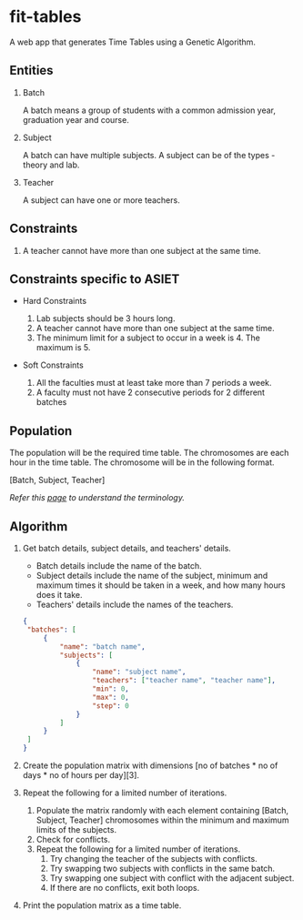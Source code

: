 # fit-tables

A web app that generates Time Tables using a Genetic Algorithm.

## Entities

1. Batch

   A batch means a group of students with a common admission year, graduation year and course.

2. Subject

   A batch can have multiple subjects. A subject can be of the types - theory and lab.

3. Teacher

   A subject can have one or more teachers.

## Constraints

1. A teacher cannot have more than one subject at the same time.

## Constraints specific to ASIET

- Hard Constraints

  1. Lab subjects should be 3 hours long.
  2. A teacher cannot have more than one subject at the same time.
  3. The minimum limit for a subject to occur in a week is 4. The maximum is 5.

- Soft Constraints

  1. All the faculties must at least take more than 7 periods a week.
  2. A faculty must not have 2 consecutive periods for 2 different batches

## Population

The population will be the required time table. The chromosomes are each hour in the time table. The chromosome will be in the following format.

[Batch, Subject, Teacher]

_Refer this [page](https://www.tutorialspoint.com/genetic_algorithms/genetic_algorithms_fundamentals.htm) to understand the terminology._

## Algorithm

1. Get batch details, subject details, and teachers' details.

   - Batch details include the name of the batch.
   - Subject details include the name of the subject, minimum and maximum times it should be taken in a week, and how many hours does it take.
   - Teachers' details include the names of the teachers.

   ```json
   {
   	"batches": [
   		{
   			"name": "batch name",
   			"subjects": [
   				{
   					"name": "subject name",
   					"teachers": ["teacher name", "teacher name"],
   					"min": 0,
   					"max": 0,
   					"step": 0
   				}
   			]
   		}
   	]
   }
   ```

2. Create the population matrix with dimensions \[no of batches \* no of days \* no of hours per day\]\[3\].
3. Repeat the following for a limited number of iterations.
   1. Populate the matrix randomly with each element containing [Batch, Subject, Teacher] chromosomes within the minimum and maximum limits of the subjects.
   2. Check for conflicts.
   3. Repeat the following for a limited number of iterations.
      1. Try changing the teacher of the subjects with conflicts.
      2. Try swapping two subjects with conflicts in the same batch.
      3. Try swapping one subject with conflict with the adjacent subject.
      4. If there are no conflicts, exit both loops.
4. Print the population matrix as a time table.
